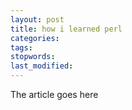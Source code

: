 ```yaml
---
layout: post
title: how i learned perl
categories:
tags:
stopwords:
last_modified:
---
```


The article goes here

